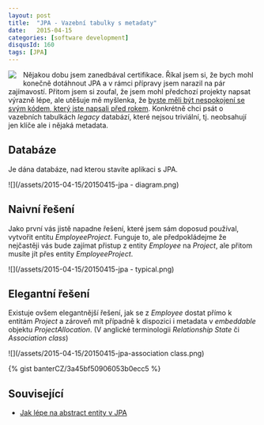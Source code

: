 ```yaml
---
layout: post
title:  "JPA - Vazební tabulky s metadaty"
date:   2015-04-15
categories: [software development]
disqusId: 160
tags: [JPA]
---
```

<div style="float: left; margin: 0 1em 1em 0; text-align: center;"><a href="http://openclipart.org/detail/94723/database-symbol-by-rg1024"><img src="https://openclipart.org/image/150px/svg_to_png/94723/db.png" /></a></div>Nějakou dobu jsem zanedbával certifikace. Říkal jsem si, že bych mohl konečně dotáhnout JPA a v rámci přípravy jsem narazil na pár zajímavostí. Přitom jsem si zoufal, že jsem mohl předchozí projekty napsat výrazně lépe, ale utěšuje mě myšlenka, že <a href="/item/130">byste měli být nespokojení se svým kódem, který jste napsali před rokem</a>. Konkrétně chci psát o vazebních tabulkách <em>legacy</em> databází, které nejsou triviální, tj. neobsahují jen klíče ale i nějaká metadata.
<!--more-->

<div style="clear: both"></div>

Databáze
------

Je dána databáze, nad kterou stavíte aplikaci s JPA.

![](/assets/2015-04-15/20150415-jpa - diagram.png)

Naivní řešení
------

Jako první vás jistě napadne řešení, které jsem sám doposud používal, vytvořit entitu <em>EmployeeProject</em>. Funguje to, ale předpokládejme že nejčastěji vás bude zajímat přistup z entity <em>Employee</em> na <em>Project</em>, ale přitom musíte jít přes entity <em>EmployeeProject</em>.

![](/assets/2015-04-15/20150415-jpa - typical.png)

Elegantní řešení
------

Existuje ovšem elegantnější řešení, jak se z <em>Employee</em> dostat přímo k entitám <em>Project</em> a zároveň mít případně k dispozici i metadata v <em>embeddable</em> objektu <em>ProjectAllocation</em>. (V anglické terminologii <em>Relationship State</em> či <em>Association class</em>)

![](/assets/2015-04-15/20150415-jpa-association class.png)

{% gist banterCZ/3a45bf50906053b0ecc5 %}

Související
------

* <a href="/item/137">Jak lépe na abstract entity v JPA</a>